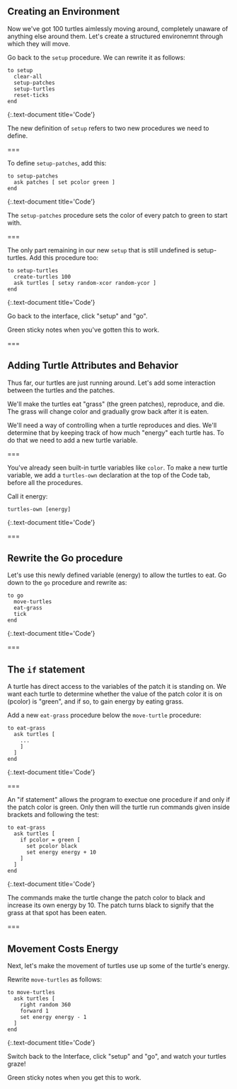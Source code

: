 ---
---

## Creating an Environment

Now we've got 100 turtles aimlessly moving around, completely unaware of anything else around them. Let's create a structured environemnt through which they will move.

Go back to the `setup` procedure. We can rewrite it as follows: 

~~~
to setup
  clear-all
  setup-patches
  setup-turtles
  reset-ticks
end
~~~
{:.text-document title='Code'}

The new definition of `setup` refers to two new procedures we need to define.

===

To define `setup-patches`, add this: 

~~~
to setup-patches
  ask patches [ set pcolor green ]
end
~~~
{:.text-document title='Code'}

The `setup-patches` procedure sets the color of every patch to green to start with.

===

The only part remaining in our new `setup` that is still undefined is setup-turtles. Add this procedure too:

~~~
to setup-turtles
  create-turtles 100
  ask turtles [ setxy random-xcor random-ycor ]
end
~~~
{:.text-document title='Code'}

Go back to the interface, click "setup" and "go".

Green sticky notes when you've gotten this to work.

===

## Adding Turtle Attributes and Behavior

Thus far, our turtles are just running around. Let's add some interaction between the turtles and the patches. 

We'll make the turtles eat "grass" (the green patches), reproduce, and die. The grass will change color and gradually grow back after it is eaten.

We'll need a way of controlling when a turtle reproduces and dies. We'll determine that by keeping track of how much "energy" each turtle has. To do that we need to add a new turtle variable. 

===

You've already seen built-in turtle variables like `color`. To make a new turtle variable, we add a `turtles-own` declaration at the top of the Code tab, before all the procedures. 

Call it energy: 

~~~
turtles-own [energy]
~~~
{:.text-document title='Code'}

===

## Rewrite the Go procedure

Let's use this newly defined variable (energy) to allow the turtles to eat. Go down to the `go` procedure and rewrite as:

~~~
to go
  move-turtles
  eat-grass
  tick
end
~~~
{:.text-document title='Code'}

===

## The `if` statement

A turtle has direct access to the variables of the patch it is standing on. We want each turtle to determine whether the value of the patch color it is on (pcolor) is "green", and if so, to gain energy by eating grass.

Add a new `eat-grass` procedure below the `move-turtle` procedure: 

~~~
to eat-grass
  ask turtles [
    ...
    ]
  ]
end
~~~
{:.text-document title='Code'}

===

An "if statement" allows the program to exectue one procedure if and only if the patch color is green. Only then will the turtle run commands given inside brackets and following the test:

~~~
to eat-grass
  ask turtles [
    if pcolor = green [
      set pcolor black
      set energy energy + 10
    ]
  ]
end
~~~
{:.text-document title='Code'}

The commands make the turtle change the patch color to black and increase its own energy by 10. The patch turns black to signify that the grass at that spot has been eaten.

===

## Movement Costs Energy

Next, let's make the movement of turtles use up some of the turtle's energy. 

Rewrite `move-turtles` as follows: 

~~~
to move-turtles
  ask turtles [
    right random 360
    forward 1
    set energy energy - 1
  ]
end
~~~
{:.text-document title='Code'}

Switch back to the Interface, click "setup" and "go", and watch your turtles graze!

Green sticky notes when you get this to work.
